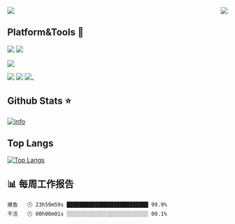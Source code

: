 <p>
  <a target="_blank" href="https://api.moedog.org/count/"><img src="https://api.moedog.org/count/@github.readme?theme=moebooru"></a>
  <img src="https://weather-icon.journeyad.repl.co/@hangzhou?v=1" align="right">
</p>

## Platform&Tools 🔩
[![](https://img.shields.io/badge/MacOS-12-2376bc?style=flat-square&logo=apple&logoColor=ffffff)](https://www.apple.com.cn)
[![](https://img.shields.io/badge/REDMI-9A%20-f45a00?style=flat-square&logo=xiaomi&logoColor=ffffff)](https://www.mi.com/)

[![](https://img.shields.io/badge/IDE-Visual%20Studio%20Code-blue?style=flat-square&logo=visual-studio-code&logoColor=ffffff)](https://code.visualstudio.com/)

[![](https://img.shields.io/badge/-HTML5-E34F26?style=flat-square&logo=html5&logoColor=white)](https://html.spec.whatwg.org/)
[![](https://img.shields.io/badge/-CSS3-1572B6?style=flat-square&logo=css3&logoColor=white)](https://www.w3.org/Style/CSS/)
[![](https://img.shields.io/badge/-JavaScript-f7e018?style=flat-square&logo=javascript&logoColor=white)](https://www.ecma-international.org/)、


## Github Stats ⭐️
[![info](https://github-readme-stats.vercel.app/api?username=gtwxxh666&count_private=true&show_icons=true&line_height=20)](https://github.com/anuraghazra/github-readme-stats)

## Top Langs
[![Top Langs](https://github-readme-stats.vercel.app/api/top-langs/?username=gtwxxh&layout=compact&langs_count=6&card_width=445)](https://github.com/anuraghazra/github-readme-stats)

## 📊 每周工作报告
```text
摸鱼   🕓 23h59m59s ██████████████████████████ 99.9%
干活   🕓 00h00m01s ░░░░░░░░░░░░░░░░░░░░░░░░░░ 00.1%
```

<!--
**gtwxxh666/gtwxxh666* is a ✨ _special_ ✨ repository because its `README.md` (this file) appears on your GitHub profile.

Here are some ideas to get you started:

- 🔭 I’m currently working on ...
- 🌱 I’m currently learning ...
- 👯 I’m looking to collaborate on ...
- 🤔 I’m looking for help with ...
- 💬 Ask me about ...
- 📫 How to reach me: ...
- 😄 Pronouns: ...
- ⚡ Fun fact: ...
-->
